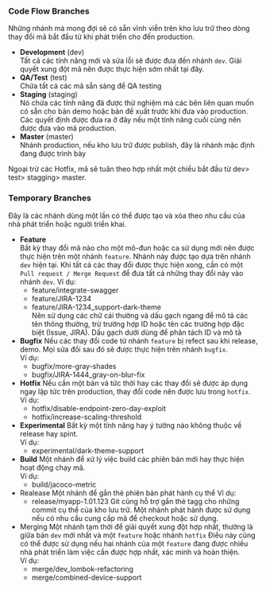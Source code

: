 ### Code Flow Branches  
Những nhánh mà mong đợi sẽ có sẵn vĩnh viễn trên kho lưu trữ theo dòng thay đổi mã bắt đầu từ khi phát triển cho đến production.
- **Development** (dev)  
Tất cả các tính năng mới và sửa lỗi sẽ được đưa đến nhánh `dev`. Giải quyết xung đột mã nên được thực hiện sớm nhất tại đây.
- **QA/Test** (test)  
Chứa tất cả các mã sẵn sàng để QA testing
- **Staging** (staging)  
Nó chứa các tính năng đã được thử nghiệm mà các bên liên quan muốn có sẵn cho bản demo hoặc bản đề xuất trước khi đưa vào production. Các quyết định được đưa ra ở đây nếu một tính năng cuối cùng nên được đưa vào mã production.
- **Master** (master)  
Nhánh production, nếu kho lưu trữ được publish, đây là nhánh mặc định đang được trình bày

Ngoại trừ các Hotfix, mã sẽ tuân theo hợp nhất một chiều bắt đầu từ dev> test> stagging> master.
### Temporary Branches
Đây là các nhánh dùng một lần có thể được tạo và xóa theo nhu cầu của nhà phát triển hoặc người triển khai.
- **Feature**  
Bất kỳ thay đổi mã nào cho một mô-đun hoặc ca sử dụng mới nên được thực hiện trên một nhánh `feature`. Nhánh này được tạo dựa trên nhánh `dev` hiện tại. Khi tất cả các thay đổi được thực hiện xong, cần có một `Pull request / Merge Request` để đưa tất cả những thay đổi này vào nhánh `dev`.
Ví dụ:  
    - feature/integrate-swagger
    - feature/JIRA-1234
    - feature/JIRA-1234_support-dark-theme      
Nên sử dụng các chữ cái thường và dấu gạch ngang để mô tả các tên thông thường, trừ trường hợp ID hoặc tên các trường hợp đặc biệt (Issue, JIRA). Dấu gạch dưới dùng để phân tách ID và mô tả
- **Bugfix**
Nếu các thay đổi code từ nhánh `feature` bị refect sau khi release, demo. Mọi sửa đổi sau đó sẽ được thực hiện trên nhánh `bugfix`.  
Ví dụ:
    - bugfix/more-gray-shades
    - bugfix/JIRA-1444_gray-on-blur-fix
- **Hotfix**
Nếu cần một bản vá tức thời hay các thay đổi sẽ được áp dụng ngay lập tức trên production, thay đổi code nên được lưu trong `hotfix`.  
Ví dụ:
    - hotfix/disable-endpoint-zero-day-exploit
    - hotfix/increase-scaling-threshold
- **Experimental**
Bất kỳ một tính năng hay ý tưởng nào không thuộc về release hay spint.  
Ví dụ:
    - experimental/dark-theme-support
- **Build**
Một nhánh để xử lý việc build các phiên bản mới hay thực hiện hoạt động chạy mã.  
Ví dụ:
    - build/jacoco-metric
- Realease
Một nhánh để gắn thẻ phiên bản phát hành cụ thể
Ví dụ:
    - release/myapp-1.01.123
Git cũng hỗ trợ gắn thẻ tagg cho những commit cụ thể của kho lưu trữ. Một nhánh phát hành được sử dụng nếu có nhu cầu cung cấp mã để checkout hoặc sử dụng.
- Merging
Một nhánh tạm thời để giải quyết xung đột hợp nhất, thường là giữa bản `dev` mới nhất và một `feature` hoặc nhánh `hotfix`
Điều này cũng có thể được sử dụng nếu hai nhánh của một `feature` đang được nhiều nhà phát triển làm việc cần được hợp nhất, xác minh và hoàn thiện.  
Ví dụ:
    - merge/dev_lombok-refactoring
    - merge/combined-device-support
